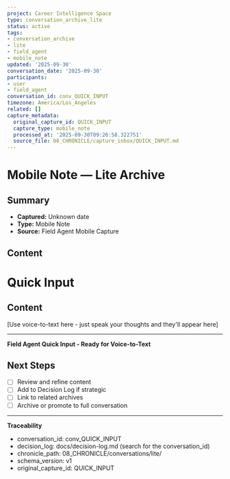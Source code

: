 ```yaml
---
project: Career Intelligence Space
type: conversation_archive_lite
status: active
tags:
- conversation_archive
- lite
- field_agent
- mobile_note
updated: '2025-09-30'
conversation_date: '2025-09-30'
participants:
- user
- field_agent
conversation_id: conv_QUICK_INPUT
timezone: America/Los_Angeles
related: []
capture_metadata:
  original_capture_id: QUICK_INPUT
  capture_type: mobile_note
  processed_at: '2025-09-30T09:26:58.322751'
  source_file: 08_CHRONICLE/capture_inbox/QUICK_INPUT.md
---
```


# Mobile Note — Lite Archive

## Summary
- **Captured:** Unknown date
- **Type:** Mobile Note
- **Source:** Field Agent Mobile Capture

## Content
# Quick Input

## Content
[Use voice-to-text here - just speak your thoughts and they'll appear here]

---
**Field Agent Quick Input - Ready for Voice-to-Text**


## Next Steps
- [ ] Review and refine content
- [ ] Add to Decision Log if strategic
- [ ] Link to related archives
- [ ] Archive or promote to full conversation

---

**Traceability**
- conversation_id: conv_QUICK_INPUT
- decision_log: docs/decision-log.md (search for the conversation_id)
- chronicle_path: 08_CHRONICLE/conversations/lite/
- schema_version: v1
- original_capture_id: QUICK_INPUT
